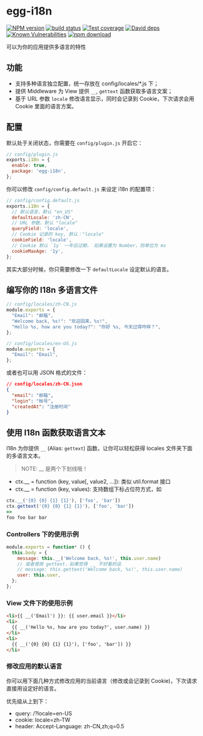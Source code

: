 # egg-i18n

[![NPM version][npm-image]][npm-url]
[![build status][travis-image]][travis-url]
[![Test coverage][codecov-image]][codecov-url]
[![David deps][david-image]][david-url]
[![Known Vulnerabilities][snyk-image]][snyk-url]
[![npm download][download-image]][download-url]

[npm-image]: https://img.shields.io/npm/v/egg-i18n.svg?style=flat-square
[npm-url]: https://npmjs.org/package/egg-i18n
[travis-image]: https://img.shields.io/travis/eggjs/egg-i18n.svg?style=flat-square
[travis-url]: https://travis-ci.org/eggjs/egg-i18n
[codecov-image]: https://codecov.io/github/eggjs/egg-i18n/coverage.svg?branch=master
[codecov-url]: https://codecov.io/github/eggjs/egg-i18n?branch=master
[david-image]: https://img.shields.io/david/eggjs/egg-i18n.svg?style=flat-square
[david-url]: https://david-dm.org/eggjs/egg-i18n
[snyk-image]: https://snyk.io/test/npm/egg-i18n/badge.svg?style=flat-square
[snyk-url]: https://snyk.io/test/npm/egg-i18n
[download-image]: https://img.shields.io/npm/dm/egg-i18n.svg?style=flat-square
[download-url]: https://npmjs.org/package/egg-i18n

可以为你的应用提供多语言的特性

## 功能

- 支持多种语言独立配置，统一存放在 config/locales/*.js 下；
- 提供 Middleware 为 View 提供 `__`, `gettext` 函数获取多语言文案；
- 基于 URL 参数 `locale` 修改语言显示，同时会记录到 Cookie，下次请求会用 Cookie 里面的语言方案。

## 配置

默认处于关闭状态，你需要在 `config/plugin.js` 开启它：

```js
// config/plugin.js
exports.i18n = {
  enable: true,
  package: 'egg-i18n',
};
```

你可以修改 `config/config.default.js` 来设定 i18n 的配置项：

```js
// config/config.default.js
exports.i18n = {
  // 默认语言，默认 "en_US"
  defaultLocale: 'zh-CN',
  // URL 参数，默认 "locale"
  queryField: 'locale',
  // Cookie 记录的 key, 默认："locale"
  cookieField: 'locale',
  // Cookie 默认 `1y` 一年后过期， 如果设置为 Number，则单位为 ms
  cookieMaxAge: '1y',
};
```

其实大部分时候，你只需要修改一下 `defaultLocale` 设定默认的语言。

## 编写你的 I18n 多语言文件

```js
// config/locales/zh-CN.js
module.exports = {
  "Email": "邮箱",
  "Welcome back, %s!": "欢迎回来，%s!",
  "Hello %s, how are you today?": "你好 %s, 今天过得咋样？",
};
```

```js
// config/locales/en-US.js
module.exports = {
  "Email": "Email",
};
```

或者也可以用 JSON 格式的文件：

```json
// config/locales/zh-CN.json
{
  "email": "邮箱",
  "login": "帐号",
  "createdAt": "注册时间"
}
```

## 使用 I18n 函数获取语言文本

I18n 为你提供 `__` (Alias: `gettext`) 函数，让你可以轻松获得 locales 文件夹下面的多语言文本。

> NOTE: __ 是两个下划线哦！

- ctx.__ = function (key, value[, value2, ...]): 类似 util.format 接口
- ctx.__ = function (key, values): 支持数组下标占位符方式，如

```js
ctx.__('{0} {0} {1} {1}'), ['foo', 'bar'])
ctx.gettext('{0} {0} {1} {1}'), ['foo', 'bar'])
=>
foo foo bar bar
```

### Controllers 下的使用示例

```js
module.exports = function* () {
  this.body = {
    message: this.__('Welcome back, %s!', this.user.name)
    // 或者使用 gettext，如果觉得 __ 不好看的话
    // message: this.gettext('Welcome back, %s!', this.user.name)
    user: this.user,
  };
};
```

### View 文件下的使用示例

```html
<li>{{ __('Email') }}: {{ user.email }}</li>
<li>
  {{ __('Hello %s, how are you today?', user.name) }}
</li>
<li>
  {{ __('{0} {0} {1} {1}'), ['foo', 'bar']) }}
</li>
```

### 修改应用的默认语言

你可以用下面几种方式修改应用的当前语言（修改或会记录到 Cookie)，下次请求直接用设定好的语言。

优先级从上到下：

- query: /?locale=en-US
- cookie: locale=zh-TW
- header: Accept-Language: zh-CN,zh;q=0.5